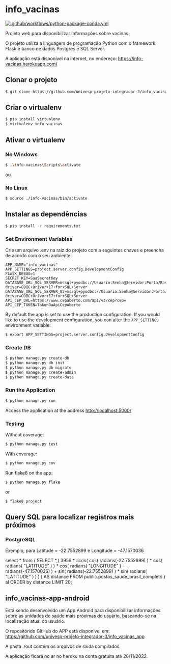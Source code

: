 # info_vacinas

[![.github/workflows/python-package-conda.yml](https://github.com/univesp-projeto-integrador-3/info_vacinas/actions/workflows/python-package-conda.yml/badge.svg?branch=main)](https://github.com/univesp-projeto-integrador-3/info_vacinas/actions/workflows/python-package-conda.yml)

Projeto web para disponibilizar informações sobre vacinas.

O projeto utiliza a linguagem de programação Python com o framework Flask
e banco de dados Postgres e SQL Server.

A aplicação está disponível na internet, no endereço: 
https://info-vacinas.herokuapp.com/

## Clonar o projeto

```sh
$ git clone https://github.com/univesp-projeto-integrador-3/info_vacinas.git
```

## Criar o virtualenv

```sh
$ pip install virtualenv
$ virtualenv info-vacinas
```


## Ativar o virtualenv

### No Windows
```sh
$ .\info-vacinas\Scripts\activate
```

ou 

### No Linux
```sh
$ source ./info-vacinas/bin/activate
```

## Instalar as dependências

```sh
$ pip install -r requirements.txt
```

### Set Environment Variables

Crie um arquivo .env na raiz do projeto com a seguintes chaves e preencha 
de acordo com o seu ambiente:

```.env
APP_NAME="info_vacinas"
APP_SETTINGS=project.server.config.DevelopmentConfig
FLASK_DEBUG=1
SECRET_KEY=SuaSecretKey
DATABASE_URL_SQL_SERVER=mssql+pyodbc://Usuario:Senha@Servidor:Porta/BaseDeDados?driver=ODBC+Driver+17+for+SQL+Server
DATABASE_URL_SQL_SERVER_02=mssql+pyodbc://Usuario:Senha@Servidor:Porta/BaseDeDados?driver=ODBC+Driver+17+for+SQL+Server
API_CEP_URL=https://www.cepaberto.com/api/v3/cep?cep=
API_CEP_TOKEN=TokenDaApiCepAberto
```

By default the app is set to use the production configuration. If you would 
like to use the development configuration, you can alter the `APP_SETTINGS` 
environment variable:

```sh
$ export APP_SETTINGS=project.server.config.DevelopmentConfig
```

### Create DB

```sh
$ python manage.py create-db
$ python manage.py db init
$ python manage.py db migrate
$ python manage.py create-admin
$ python manage.py create-data
```

### Run the Application

```sh
$ python manage.py run
```

Access the application at the address [http://localhost:5000/](http://localhost:5000/)

### Testing

Without coverage:

```sh
$ python manage.py test
```

With coverage:

```sh
$ python manage.py cov
```

Run flake8 on the app:

```sh
$ python manage.py flake
```

or

```sh
$ flake8 project
```

## Query SQL para localizar registros mais próximos

### PostgreSQL

Exemplo, para Latitude = -22.7552899 e Longitude = -47.1570036

select * from (
SELECT  *,( 3959 * acos( cos( radians(-22.7552899) ) * cos( radians( "LATITUDE" ) ) * cos( radians( "LONGITUDE" ) - radians(-47.1570036) ) + sin( radians(-22.7552899) ) * sin( radians( "LATITUDE" ) ) ) ) AS distance 
FROM 
	public.postos_saude_brasil_completo
) al
ORDER by
	distance
LIMIT 20;



## info_vacinas-app-android

Está sendo desenvolvido um App Android para disponibilizar informações sobre 
as unidades de saúde mais próximas do usuário, baseando-se na localização atual 
do usuário.

O repositórido GitHub do APP está disponível em:
https://github.com/univesp-projeto-integrador-3/info_vacinas_app

A pasta ./out contém os arquivos de saída compilados.


A aplicação ficará no ar no heroku na conta gratuita até 28/11/2022.
